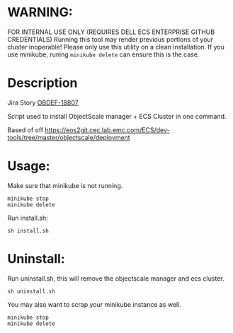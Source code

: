 # WARNING: 
FOR INTERNAL USE ONLY (REQUIRES DELL ECS ENTERPRISE GITHUB CREDENTIALS)
Running this tool may render previous portions of your cluster inoperable! Please only use this utility on a clean installation. If you use minikube, runing `minikube delete` can ensure this is the case.

# Description
Jira Story [OBDEF-18807](https://jira.cec.lab.emc.com/browse/OBSDEF-18807)

Script used to install ObjectScale manager + ECS Cluster in one command.

Based of off https://eos2git.cec.lab.emc.com/ECS/dev-tools/tree/master/objectscale/deployment

# Usage:
Make sure that minikube is not running.
```
minikube stop
minikube delete
```

Run install.sh:
```
sh install.sh
```

# Uninstall:
Run uninstall.sh, this will remove the objectscale manager and ecs cluster.
```
sh uninstall.sh
```
You may also want to scrap your minikube instance as well.
```
minikube stop
minikube delete
```
